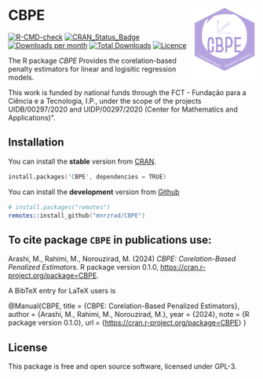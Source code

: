 # CBPE <img src="man/figures/logo.png" align="right" width="25%"/>

[![R-CMD-check](https://github.com/mnrzrad/CBPE/actions/workflows/R-CMD-check.yaml/badge.svg)](https://github.com/mnrzrad/CBPE/actions/workflows/R-CMD-check.yaml)
[![CRAN_Status_Badge](https://www.r-pkg.org/badges/version/CBPE)](https://cran.r-project.org/package=CBPE)
[![Downloads per
month](https://cranlogs.r-pkg.org/badges/CBPE)](https://cran.r-project.org/package=CBPE)
[![Total
Downloads](https://cranlogs.r-pkg.org/badges/grand-total/CBPE)](https://cran.r-project.org/package=CBPE)
[![Licence](https://img.shields.io/badge/licence-GPL--3-blue.svg)](https://www.gnu.org/licenses/gpl-3.0.en.html)

The R package *CBPE* Provides the corelation-based penalty estimators for linear and logisitic regression models.

This work is funded by national funds through the FCT - Fundação para a
Ciência e a Tecnologia, I.P., under the scope of the projects
UIDB/00297/2020 and UIDP/00297/2020 (Center for Mathematics and
Applications)".

## Installation

You can install the **stable** version from
[CRAN](https://cran.r-project.org/package=CBPE).

``` s
install.packages('CBPE', dependencies = TRUE)
```

You can install the **development** version from
[Github](https://github.com/mnrzrad/CBPE)

``` s
# install.packages("remotes")
remotes::install_github("mnrzrad/CBPE")
```

## To cite package `CBPE` in publications use:

Arashi, M., Rahimi, M., Norouzirad, M. (2024) *CBPE:
Corelation-Based Penalized Estimators*. R package version 0.1.0,
<https://cran.r-project.org/package=CBPE>.

A BibTeX entry for LaTeX users is

@Manual{CBPE, title = {CBPE: Corelation-Based Penalized Estimators},
author = {Arashi, M., Rahimi, M., Norouzirad, M.}, year = {2024}, note = {R package version 0.1.0}, url =
{<https://cran.r-project.org/package=CBPE>} }

## License

This package is free and open source software, licensed under GPL-3.

